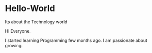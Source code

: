 # Hello-World
Its about the Technology world

Hi Everyone.

I started learning Programming few months ago.
I am passionate about growing.
